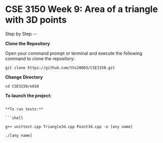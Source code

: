 # CSE 3150 Week 9: Area of a triangle with 3D points
Step by Step --

**Clone the Repository**

Open your command prompt or terminal and execute the following command to clone the repository:
```shell
git clone https://github.com/ths20003/CSE3150.git
```
**Change Directory**

```shell
cd CSE3150/e010
```
**To launch the project:**

```shell

**To run tests:**

```shell

g++ unittest.cpp Triangle3d.cpp Point3d.cpp -o [any name]
```
```shell
./[any name]
```
